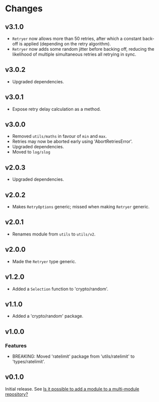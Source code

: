 # Changes

## v3.1.0

- `Retryer` now allows more than 50 retries, after which a constant back-off is
  applied (depending on the retry algorithm).
- `Retryer` now adds some random jitter before backing off, reducing the
  likelihood of multiple simultaneous retries all retrying in sync.

## v3.0.2

- Upgraded dependencies.

## v3.0.1

- Expose retry delay calculation as a method.

## v3.0.0

- Removed `utils/maths` in favour of `min` and `max`.
- Retries may now be aborted early using 'AbortRetriesError'.
- Upgraded dependencies.
- Moved to `log/slog`

## v2.0.3

- Upgraded dependencies.

## v2.0.2

- Makes `RetryOptions` generic; missed when making `Retryer` generic.

## v2.0.1

- Renames module from `utils` to `utils/v2`.

## v2.0.0

- Made the `Retryer` type generic.

## v1.2.0

- Added a `Selection` function to 'crypto/random'.

## v1.1.0

- Added a 'crypto/random' package.

## v1.0.0

### Features

- BREAKING: Moved 'ratelimit' package from 'utils/ratelimit' to
  'types/ratelimit'.

## v0.1.0

Initial release. See [Is it possible to add a module to a multi-module
repository?](https://github.com/golang/go/wiki/Modules#is-it-possible-to-add-a-module-to-a-multi-module-repository.)
